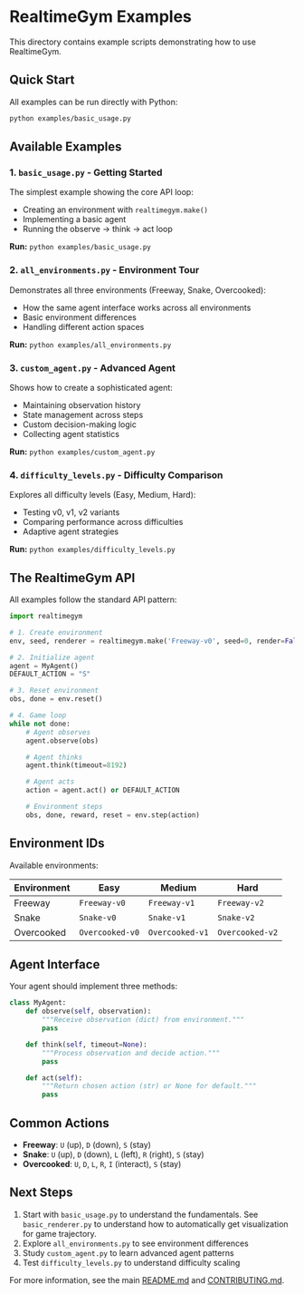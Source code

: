 # RealtimeGym Examples

This directory contains example scripts demonstrating how to use RealtimeGym.

## Quick Start

All examples can be run directly with Python:

```bash
python examples/basic_usage.py
```

## Available Examples

### 1. `basic_usage.py` - Getting Started
The simplest example showing the core API loop:
- Creating an environment with `realtimegym.make()`
- Implementing a basic agent
- Running the observe → think → act loop

**Run:** `python examples/basic_usage.py`

### 2. `all_environments.py` - Environment Tour
Demonstrates all three environments (Freeway, Snake, Overcooked):
- How the same agent interface works across all environments
- Basic environment differences
- Handling different action spaces

**Run:** `python examples/all_environments.py`

### 3. `custom_agent.py` - Advanced Agent
Shows how to create a sophisticated agent:
- Maintaining observation history
- State management across steps
- Custom decision-making logic
- Collecting agent statistics

**Run:** `python examples/custom_agent.py`

### 4. `difficulty_levels.py` - Difficulty Comparison
Explores all difficulty levels (Easy, Medium, Hard):
- Testing v0, v1, v2 variants
- Comparing performance across difficulties
- Adaptive agent strategies

**Run:** `python examples/difficulty_levels.py`

## The RealtimeGym API

All examples follow the standard API pattern:

```python
import realtimegym

# 1. Create environment
env, seed, renderer = realtimegym.make('Freeway-v0', seed=0, render=False)

# 2. Initialize agent
agent = MyAgent()
DEFAULT_ACTION = "S"

# 3. Reset environment
obs, done = env.reset()

# 4. Game loop
while not done:
    # Agent observes
    agent.observe(obs)

    # Agent thinks
    agent.think(timeout=8192)

    # Agent acts
    action = agent.act() or DEFAULT_ACTION

    # Environment steps
    obs, done, reward, reset = env.step(action)
```

## Environment IDs

Available environments:

| Environment | Easy | Medium | Hard |
|------------|------|--------|------|
| Freeway    | `Freeway-v0` | `Freeway-v1` | `Freeway-v2` |
| Snake      | `Snake-v0` | `Snake-v1` | `Snake-v2` |
| Overcooked | `Overcooked-v0` | `Overcooked-v1` | `Overcooked-v2` |

## Agent Interface

Your agent should implement three methods:

```python
class MyAgent:
    def observe(self, observation):
        """Receive observation (dict) from environment."""
        pass

    def think(self, timeout=None):
        """Process observation and decide action."""
        pass

    def act(self):
        """Return chosen action (str) or None for default."""
        pass
```

## Common Actions

- **Freeway**: `U` (up), `D` (down), `S` (stay)
- **Snake**: `U` (up), `D` (down), `L` (left), `R` (right), `S` (stay)
- **Overcooked**: `U`, `D`, `L`, `R`, `I` (interact), `S` (stay)

## Next Steps

1. Start with `basic_usage.py` to understand the fundamentals. See `basic_renderer.py` to understand how to automatically get visualization for game trajectory.
2. Explore `all_environments.py` to see environment differences
3. Study `custom_agent.py` to learn advanced agent patterns
4. Test `difficulty_levels.py` to understand difficulty scaling

For more information, see the main [README.md](../README.md) and [CONTRIBUTING.md](../CONTRIBUTING.md).
